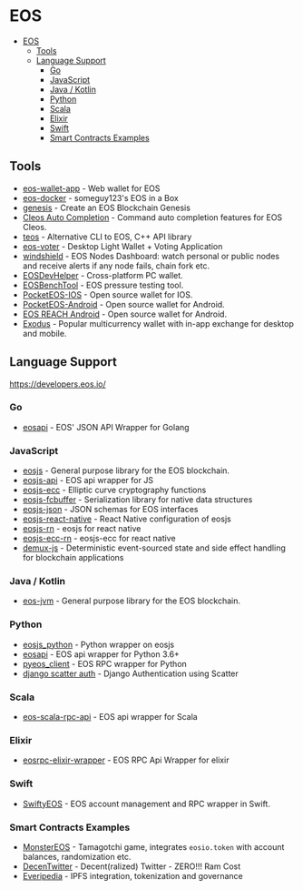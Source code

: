 # EOS
- [EOS](#eos)
    - [Tools](#tools)
    - [Language Support](#language-support)
        - [Go](#go)
        - [JavaScript](#javascript)
        - [Java / Kotlin](#java--kotlin)
        - [Python](#python)
        - [Scala](#scala)
        - [Elixir](#elixir)
        - [Swift](#swift)
        - [Smart Contracts Examples](#smart-contracts-examples)


## Tools
- [eos-wallet-app](https://github.com/EOSIO/eos-wallet-app) - Web wallet for EOS
- [eos-docker](https://github.com/Someguy123/eos-docker) - someguy123's EOS in a Box
- [genesis](https://github.com/EOSIO/genesis) - Create an EOS Blockchain Genesis
- [Cleos Auto Completion](https://github.com/hexlant/cleos-auto-completion) - Command auto completion features for EOS Cleos.
- [teos](https://github.com/tokenika/teos) - Alternative CLI to EOS, C++ API library
- [eos-voter](https://github.com/greymass/eos-voter) - Desktop Light Wallet + Voting Application
- [windshield](https://github.com/cypherglassdotcom/windshield) - EOS Nodes Dashboard: watch personal or public nodes and receive alerts if any node fails, chain fork etc.
- [EOSDevHelper](https://github.com/OracleChain/EOSDevHelper) - Cross-platform PC wallet.
- [EOSBenchTool](https://github.com/OracleChain/EOSBenchTool) - EOS pressure testing tool.
- [PocketEOS-IOS](https://github.com/OracleChain/PocketEOS-IOS) - Open source wallet for IOS.
- [PocketEOS-Android](https://github.com/OracleChain/PocketEOS-Android) - Open source wallet for Android.
- [EOS REACH Android](https://github.com/memtrip/eosreach) - Open source wallet for Android.
- [Exodus](https://www.exodus.io/eos-wallet) - Popular multicurrency wallet with in-app exchange for desktop and mobile.

## Language Support

https://developers.eos.io/

### Go
- [eosapi](https://github.com/abourget/eosapi) - EOS' JSON API Wrapper for Golang

### JavaScript
- [eosjs](https://github.com/EOSIO/eosjs) - General purpose library for the EOS blockchain.
- [eosjs-api](https://github.com/EOSIO/eosjs) - EOS api wrapper for JS
- [eosjs-ecc](https://github.com/EOSIO/eosjs-ecc) - Elliptic curve cryptography functions
- [eosjs-fcbuffer](https://github.com/EOSIO/eosjs-ecc) - Serialization library for native data structures
- [eosjs-json](https://github.com/EOSIO/eosjs-json) - JSON schemas for EOS interfaces
- [eosjs-react-native](https://github.com/EvaCoop/eosjs-react-native) - React Native configuration of eosjs
- [eosjs-rn](https://github.com/Game-X-Coin/eosjs-rn) - eosjs for react native
- [eosjs-ecc-rn](https://github.com/Game-X-Coin/eosjs-ecc-rn) - eosjs-ecc for react native
- [demux-js](https://github.com/EOSIO/demux-js) - Deterministic event-sourced state and side effect handling for blockchain applications

### Java / Kotlin
- [eos-jvm](https://github.com/memtrip/eos-jvm) - General purpose library for the EOS blockchain.

### Python
- [eosjs_python](https://github.com/EvaCoop/eosjs_python) - Python wrapper on eosjs
- [eosapi](https://github.com/Netherdrake/py-eos-api) - EOS api wrapper for Python 3.6+
- [pyeos_client](https://github.com/EvaCoop/pyeos_client) - EOS RPC wrapper for Python
- [django scatter auth](https://github.com/Bearle/django-scatter-auth) - Django Authentication using Scatter

### Scala
- [eos-scala-rpc-api](https://github.com/nsjames/EOS-Scala-RPC-API) - EOS api wrapper for Scala

### Elixir

- [eosrpc-elixir-wrapper](https://github.com/BeSpiral/eosrpc-elixir-wrapper) - EOS RPC Api Wrapper for elixir

### Swift

- [SwiftyEOS](https://github.com/ProChain/SwiftyEOS) - EOS account management and RPC wrapper in Swift.

### Smart Contracts Examples

- [MonsterEOS](https://github.com/leordev/monstereos) - Tamagotchi game, integrates `eosio.token` with account balances, randomization etc.
- [DecenTwitter](https://github.com/kesar/decentwitter) - Decent(ralized) Twitter - ZERO!!! Ram Cost
- [Everipedia](https://github.com/EveripediaNetwork/Everipedia) - IPFS integration, tokenization and governance
